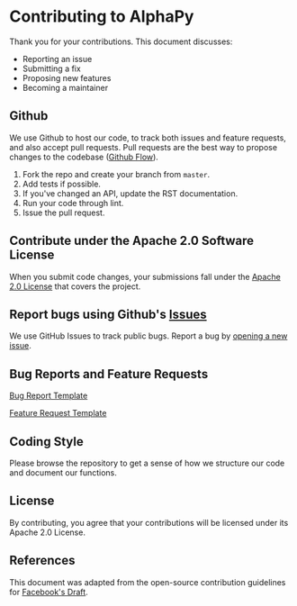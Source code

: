 # Contributing to AlphaPy
Thank you for your contributions. This document discusses:

- Reporting an issue
- Submitting a fix
- Proposing new features
- Becoming a maintainer

## Github
We use Github to host our code, to track both issues and feature requests, and also accept pull requests. Pull requests are the best way to propose changes to the codebase ([Github Flow](https://guides.github.com/introduction/flow/index.html)).

1. Fork the repo and create your branch from `master`.
2. Add tests if possible.
3. If you've changed an API, update the RST documentation.
4. Run your code through lint.
5. Issue the pull request.

## Contribute under the Apache 2.0 Software License
When you submit code changes, your submissions fall under the [Apache 2.0 License](https://github.com/ScottfreeLLC/AlphaPy/blob/master/LICENSE) that covers the project.

## Report bugs using Github's [Issues](https://github.com/ScottfreeLLC/AlphaPy/issues)
We use GitHub Issues to track public bugs. Report a bug by [opening a new issue](https://github.com/ScottfreeLLC/AlphaPy/issues).

## Bug Reports and Feature Requests

[Bug Report Template](https://github.com/ScottfreeLLC/AlphaPy/blob/master/.github/ISSUE_TEMPLATE/bug_report.md)

[Feature Request Template](https://github.com/ScottfreeLLC/AlphaPy/blob/master/.github/ISSUE_TEMPLATE/feature_request.md)

## Coding Style
Please browse the repository to get a sense of how we structure our code and document our functions.

## License
By contributing, you agree that your contributions will be licensed under its Apache 2.0 License.

## References
This document was adapted from the open-source contribution guidelines for [Facebook's Draft](https://github.com/facebook/draft-js/blob/a9316a723f9e918afde44dea68b5f9f39b7d9b00/CONTRIBUTING.md).
